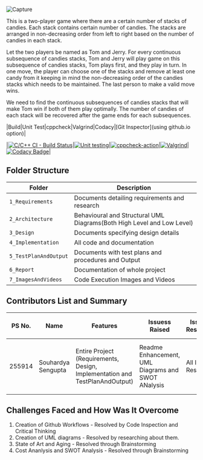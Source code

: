 


![Capture](https://user-images.githubusercontent.com/80656121/114134914-21372080-9926-11eb-8b69-21d155a530d9.PNG)
<p>This is a two-player game where there are a certain number of stacks of candies. Each stack contains certain number of candies. The stacks are arranged in non-decreasing order from left to right based on the number of candies in each stack. <p>Let the two players be named as Tom and Jerry. For every continuous subsequence of candies stacks, Tom and Jerry will play game on this subsequence of candies stacks, Tom plays first, and they play in turn. In one move, the player can choose one of the stacks and remove at least one candy from it keeping in mind the non-decreasing order of the candies stacks which needs to be maintained. The last person to make a valid move wins.
<p>We need to find the continuous subsequences of candies stacks that will make Tom win if both of them play optimally. The number of candies of each stack will be recovered after the game ends for each subsequences.




|Build|Unit Test|cppcheck|Valgrind|Codacy|[Git Inspector](using github.io option)|

|[![C/C++ CI - Build Status](https://github.com/255914/MINI_PROJECT_LTTS/actions/workflows/c-build.yml/badge.svg)](https://github.com/255914/MINI_PROJECT_LTTS/actions/workflows/c-build.yml)|[![Unit testing](https://github.com/255914/MINI_PROJECT_LTTS/actions/workflows/unit-test.yml/badge.svg)](https://github.com/255914/MINI_PROJECT_LTTS/actions/workflows/unit-test.yml)|[![cppcheck-action](https://github.com/255914/MINI_PROJECT_LTTS/actions/workflows/cppcheck.yml/badge.svg)](https://github.com/255914/MINI_PROJECT_LTTS/actions/workflows/cppcheck.yml)|[![Valgrind](https://github.com/255914/MINI_PROJECT_LTTS/actions/workflows/Valgrind.yml/badge.svg)](https://github.com/255914/MINI_PROJECT_LTTS/actions/workflows/Valgrind.yml)|[![Codacy Badge](https://api.codacy.com/project/badge/Grade/c4c54d612bcb49d79b47996cb851a453)](https://app.codacy.com/gh/255914/MINI_PROJECT_LTTS?utm_source=github.com&utm_medium=referral&utm_content=255914/MINI_PROJECT_LTTS&utm_campaign=Badge_Grade_Settings)|



## Folder Structure
Folder                   | Description
-------------------------| -----------------------------------------
`1_Requirements`         | Documents detailing requirements and research
`2_Architecture`         | Behavioural and Structural UML Diagrams(Both High Level and Low Level)
`3_Design`               | Documents specifying design details
`4_Implementation`       | All code and documentation
`5_TestPlanAndOutput`    | Documents with test plans and procedures and Output
`6_Report`               | Documentation of whole project
`7_ImagesAndVideos`      | Code Execution Images and Videos


## Contributors List and Summary

PS No. |  Name               |    Features    | Issuess Raised |Issues Resolved|No Test Cases|Test Case Pass
-------|---------------------|----------------|----------------|---------------|-------------|--------------
255914 | Souhardya Sengupta  | Entire Project (Requirements, Design, Implementation and TestPlanAndOutput)  | Readme Enhancement, UML Diagrams and SWOT ANalysis  | All Issues Resolved | 4 Function Based and 10 Overall Test cases  | All Passed     
  

## Challenges Faced and How Was It Overcome

1. Creation of Github Workflows - Resolved by Code Inspection and Critical Thinking
2. Creation of UML diagrams - Resolved by researching about them.
3. State of Art and Aging - Resolved through Brainstorming
4. Cost Ananlysis and SWOT Analysis - Resolved through Brainstorming
